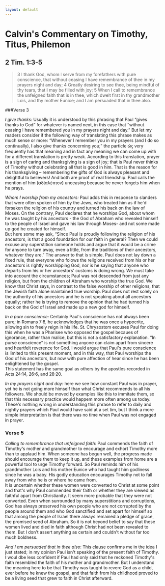 ```yaml
---
layout: default
---
```


# Calvin's Commentary on Timothy, Titus, Philemon
## 2 Tim. 1:3-5

> 3 I thank God, whom I serve from my forefathers with pure conscience, that without ceasing I have remembrance of thee in my prayers night and day; 4 Greatly desiring to see thee, being mindful of thy tears, that I may be filled with joy; 5 When I call to remembrance the unfeigned faith that is in thee, which dwelt first in thy grandmother Lois, and thy mother Eunice; and I am persuaded that in thee also.

###Verse 3

*I give thanks:* Usually it is understood by this phrasing that Paul “gives thanks to God” for whatever is named next, in this case that “without ceasing I have remembered you in my prayers night and day.” But let my readers consider if the following way of translating this phrase makes as much sense or more: “Whenever I remember you in my prayers (and I do so continually), I also give thanks concerning you;” the particle ώϛ very frequently has that meaning and in fact any meaning we can come up with for a different translation is pretty weak.  According to this translation, prayer is a sign of caring and thanksgiving is a sign of joy; that is Paul never thinks of Timothy without celebrating all that is good in him.  That is the reason for his thanksgiving – remembering the gifts of God is always pleasant and delightful to believers! And both are proof of real friendship.  Paul calls the mention of him (αδίαλέπτον) unceasing because he never forgets him when he prays.  

*Whom I worship from my ancestors:* Paul adds this in response to slanders that were often spoken of him by the Jews, who treated him as if he'd forsaken the religion of his country and turned his back on the law of Moses.  On the contrary, Paul declares that he worships God, about whom he was taught by his ancestors - the God of Abraham who revealed himself to the people of Israel and gave his law through Moses- and not some made up god he created for himself.  
	But here some may ask, “Since Paul is proudly following the religion of his ancestors, is that a good foundation for our faith in general?  Then we could excuse any superstition someone holds and argue that it would be a crime for anyone to turn away, even a little, from the traditions of their ancestors, whatever they are.”  The answer to that is simple.  Paul does not lay down a fixed rule, that everyone who folows the religions received from his or her ancestors is rightly worshipping God, nor is he saying that anyone who departs from his or her ancestors' customs is doing wrong.  We must take into account the circumstances; Paul was not descended from just any religion, but from the children of Abraham who worship the true God.  We know that Christ says, in contrast to the false worship of other religions, that the Jewish faith alone maintained true worship.  Paul does not rest solely on the authority of his ancestors and he is not speaking about all ancestors equally; rather he is trying to remove the opinion that he had turned his back on the God of Israel and made up a new god for himself. 

*In a pure conscience:* Certainly Paul's conscience has not always been pure; in Romans 7:8, he acknowledges that he was once a hypocrite, allowing sin to freely reign in his life.  St. Chrysostom excuses Paul for doing this when he was a Pharisee who opposed the gospel becaues of ignorance, rather than malice, but this is not a satisfactory explanation.  “In purse conscience” is not something anyone can claim apart from sincere and heartfelt reverence for God.  I would argue that Paul's pure conscience is limited to this present moment, and in this way, that Paul worships the God of his ancestors, but now with pure affection of hear since he has been enlightened by the gospel.  
	This statement has the same goal as others by the apostles recorded in Acts 24:14, 26:6, and 28:20.

*In my prayers night and day:* here we see how constant Paul was in prayer, yet he is not going more himself than what Christ recommends to all his followers.  We should be moved by examples like this to immitate them, so that this necessary practice would happem more often among us today.  These's nothing wrong in understanding this phrase to refer to daily and nightly prayers which Paul would have said at a set tim, but I think a more simple interpretation is that there was no time when Paul was not engaged in prayer.  

### Verse 5

*Calling to remembrance that unfeigned faith:* Paul commends the faith of Timothy's mother and grandmother to encourage and exhort Timothy more than to applaud him.  When someone has begun well, the progress made should encourage them to keep it up, and these examples from home are a powerful tool to urge Timothy forward.  So Paul reminds him of his grandmother Lois and his mother Eunice who had taught him godliness since he was a baby.  His godly education encourages Timothy not to fall away from who he is or where he came from.  
	It is uncertain whether these women were converted to Christ at some point and that's why Paul commended their faith or whether they are viewed as faithful apart from Christianity.  It seem more probable that they were not converted.  Even when surrounded by many superstitions and corruptions, God has always preserved his own people who are not corrupted by the people around them and who God sanctified and set apart for himself so that among the people of Israel there always remained a pledge of grace, the promised seed of Abraham.  So it is not beyond belief to say that these women lived and died in faith although Christ had not been revealed to them.  But I don't assert anything as certain and couldn't without far too much boldness.

*And I am persuaded that in thee also*: This clause confirms me in the idea I just stated; in my opinion Paul isn't speaking of the present faith of Timothy.  I woul dbe less confident if Paul had only said that he reckoned Timothy's faith resembled the faith of his mother and grandmother.  But I understand the meaning here to be that Timothy was taught to revere God as a child, ever before he knew the gospel, and that faith from his childhood proved to be a living seed that grew to faith in Christ afterward.  